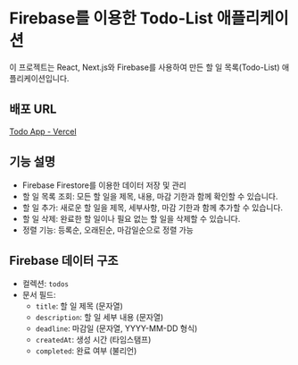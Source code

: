 # Firebase를 이용한 Todo-List 애플리케이션

이 프로젝트는 React, Next.js와 Firebase를 사용하여 만든 할 일 목록(Todo-List) 애플리케이션입니다.

## 배포 URL
[Todo App - Vercel](todo-app-eight-sage-83.vercel.app)

## 기능 설명

- Firebase Firestore를 이용한 데이터 저장 및 관리
- 할 일 목록 조회: 모든 할 일을 제목, 내용, 마감 기한과 함께 확인할 수 있습니다.
- 할 일 추가: 새로운 할 일을 제목, 세부사항, 마감 기한과 함께 추가할 수 있습니다.
- 할 일 삭제: 완료한 할 일이나 필요 없는 할 일을 삭제할 수 있습니다.
- 정렬 기능: 등록순, 오래된순, 마감일순으로 정렬 가능

## Firebase 데이터 구조

- 컬렉션: `todos`
- 문서 필드:
  - `title`: 할 일 제목 (문자열)
  - `description`: 할 일 세부 내용 (문자열)
  - `deadline`: 마감일 (문자열, YYYY-MM-DD 형식)
  - `createdAt`: 생성 시간 (타임스탬프)
  - `completed`: 완료 여부 (불리언)
